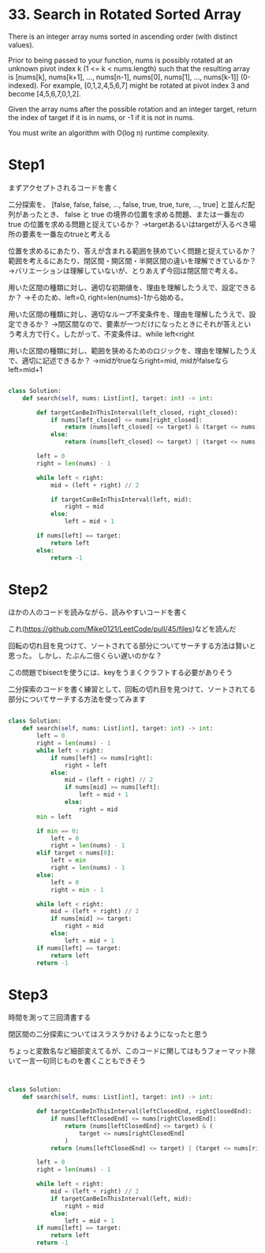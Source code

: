# 33. Search in Rotated Sorted Array

There is an integer array nums sorted in ascending order (with distinct values).

Prior to being passed to your function, nums is possibly rotated at an unknown pivot index k (1 <= k < nums.length) such that the resulting array is [nums[k], nums[k+1], ..., nums[n-1], nums[0], nums[1], ..., nums[k-1]] (0-indexed). For example, [0,1,2,4,5,6,7] might be rotated at pivot index 3 and become [4,5,6,7,0,1,2].

Given the array nums after the possible rotation and an integer target, return the index of target if it is in nums, or -1 if it is not in nums.

You must write an algorithm with O(log n) runtime complexity.

# Step1
まずアクセプトされるコードを書く

二分探索を、 [false, false, false, ..., false, true, true, ture, ..., true] と並んだ配列があったとき、 false と true の境界の位置を求める問題、または一番左の true の位置を求める問題と捉えているか？
→targetあるいはtargetが入るべき場所の要素を一番左のtrueと考える

位置を求めるにあたり、答えが含まれる範囲を狭めていく問題と捉えているか？
範囲を考えるにあたり、閉区間・開区間・半開区間の違いを理解できているか？
→バリエーションは理解していないが、とりあえず今回は閉区間で考える。

用いた区間の種類に対し、適切な初期値を、理由を理解したうえで、設定できるか？
→そのため、left=0, right=len(nums)-1から始める。

用いた区間の種類に対し、適切なループ不変条件を、理由を理解したうえで、設定できるか？
→閉区間なので、要素が一つだけになったときにそれが答えという考え方で行く。したがって、不変条件は、while left<right

用いた区間の種類に対し、範囲を狭めるためのロジックを、理由を理解したうえで、適切に記述できるか？
→midがtrueならright=mid, midがfalseならleft=mid+1

```python

class Solution:
    def search(self, nums: List[int], target: int) -> int:

        def targetCanBeInThisInterval(left_closed, right_closed):
            if nums[left_closed] <= nums[right_closed]:
                return (nums[left_closed] <= target) & (target <= nums[right_closed])
            else:
                return (nums[left_closed] <= target) | (target <= nums[right_closed])

        left = 0
        right = len(nums) - 1

        while left < right:
            mid = (left + right) // 2

            if targetCanBeInThisInterval(left, mid):
                right = mid
            else:
                left = mid + 1

        if nums[left] == target:
            return left
        else:
            return -1

```






# Step2
ほかの人のコードを読みながら、読みやすいコードを書く

これ(https://github.com/Mike0121/LeetCode/pull/45/files)などを読んだ

回転の切れ目を見つけて、ソートされてる部分についてサーチする方法は賢いと思った。
しかし、たぶん二倍くらい遅いのかな？

この問題でbisectを使うには、keyをうまくクラフトする必要がありそう

二分探索のコードを書く練習として、回転の切れ目を見つけて、ソートされてる部分についてサーチする方法を使ってみます

```python

class Solution:
    def search(self, nums: List[int], target: int) -> int:
        left = 0
        right = len(nums) - 1
        while left < right:
            if nums[left] <= nums[right]:
                right = left
            else:
                mid = (left + right) // 2
                if nums[mid] >= nums[left]:
                    left = mid + 1
                else:
                    right = mid
        min = left

        if min == 0:
            left = 0
            right = len(nums) - 1
        elif target < nums[0]:
            left = min
            right = len(nums) - 1
        else:
            left = 0
            right = min - 1

        while left < right:
            mid = (left + right) // 2
            if nums[mid] >= target:
                right = mid
            else:
                left = mid + 1
        if nums[left] == target:
            return left
        return -1

```





# Step3
時間を測って三回清書する

閉区間の二分探索についてはスラスラかけるようになったと思う

ちょっと変数名など細部変えてるが、このコードに関してはもうフォーマット除いて一言一句同じものを書くこともできそう


```python


class Solution:
    def search(self, nums: List[int], target: int) -> int:

        def targetCanBeInThisInterval(leftClosedEnd, rightClosedEnd):
            if nums[leftClosedEnd] <= nums[rightClosedEnd]:
                return (nums[leftClosedEnd] <= target) & (
                    target <= nums[rightClosedEnd]
                )
            return (nums[leftClosedEnd] <= target) | (target <= nums[rightClosedEnd])

        left = 0
        right = len(nums) - 1

        while left < right:
            mid = (left + right) // 2
            if targetCanBeInThisInterval(left, mid):
                right = mid
            else:
                left = mid + 1
        if nums[left] == target:
            return left
        return -1



```
